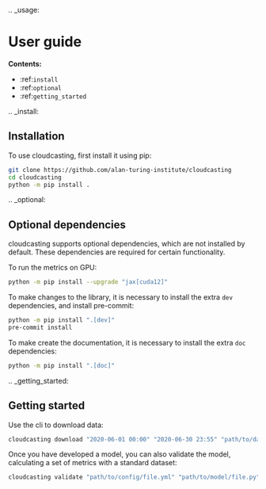 .. _usage:

User guide
==========

**Contents:**

- :ref:`install`
- :ref:`optional`
- :ref:`getting_started`

.. _install:

Installation
------------

To use cloudcasting, first install it using pip:

```bash
git clone https://github.com/alan-turing-institute/cloudcasting
cd cloudcasting
python -m pip install .
```

.. _optional:

Optional dependencies
---------------------

cloudcasting supports optional dependencies, which are not installed by default. These dependencies are required for certain functionality.

To run the metrics on GPU:

```bash
python -m pip install --upgrade "jax[cuda12]"
```

To make changes to the library, it is necessary to install the extra `dev` dependencies, and install pre-commit:

```bash
python -m pip install ".[dev]"
pre-commit install
```

To make create the documentation, it is necessary to install the extra `doc` dependencies:

```bash
python -m pip install ".[doc]"
```

.. _getting_started:

Getting started
---------------

Use the cli to download data:

```bash
cloudcasting download "2020-06-01 00:00" "2020-06-30 23:55" "path/to/data/save/dir"
```

Once you have developed a model, you can also validate the model, calculating a set of metrics with a standard dataset:

```bash
cloudcasting validate "path/to/config/file.yml" "path/to/model/file.py"
```
